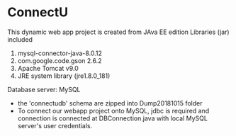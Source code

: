 # ConnectU
This dynamic web app project is created from JAva EE edition
Libraries (jar) included
  1. mysql-connector-java-8.0.12 
  2. com.google.code.gson 2.6.2
  3. Apache Tomcat v9.0
  4. JRE system library (jre1.8.0_181)

Database server: MySQL
  - the 'connectudb' schema are zipped into Dump20181015 folder
  - To connect our webapp project onto MySQL, jdbc is required and connection is connected at DBConnection.java with local MySQL server's user credentials. 
